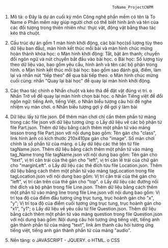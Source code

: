                                                     ToName_ProjectCNPM
1. Mô tả:
	o Đây là dự án cuối kỳ môn Công nghệ phần mềm có tên là To Name
	o Phần mềm này giúp người chơi có thể biết hình ảnh và tên của các đối tượng trong thiên nhiên như: thực vật, động vật bằng thao tác kéo thả chuột.
2. Cấu trúc dự án gồm 1 màn hình khởi động, các bài học(số lượng tùy theo dữ liệu ban đầu), màn hình kết thúc mỗi bài và màn hình chúc mừng hoàn thành khóa học:
	o Màn hình khởi động: Tắt, bật âm thanh; chuyển đổi ngôn ngữ và nút chuyển bắt đầu vào bài học.
	o Bài học: Số lượng tùy theo dữ liệu vào, bao gồm yêu cầu, hình ảnh và tên các bộ phận trong hình.
	o Màn hình kết thúc mỗi bài học: bao gồm sao đánh giá, điểm, làm lại và nhấn nút “tiếp theo” để qua bài tiếp theo.
	o Màn hình chúc mừng cuối cùng: nhấn "Quay lại bài học" để quay lại màn hình khởi động.
3. Các thao tác chính
	o Nhấn chuột và kéo thả để đặt vật đúng vị trí.
	o Nhấn Trở về để quay lại màn hình chọn bài học.
	o Nhấn Tiếng việt để đổi ngôn ngữ: tiếng Anh, tiếng Việt.
	o Nhấn biểu tượng câu hỏi để nghe nhiệm vụ màn chơi.
	o Nhấn biểu tượng gợi ý để gợi ý làm bài
4. Dữ liệu: lấy từ file json. Để thêm màn chơi chỉ cần thêm phần tử mảng trong các file json với dữ liệu tương ứng:
	o Lấy dữ liệu về các bộ phận từ file Part.json. Thêm dữ liệu bằng cách thêm một phần tử vào mảng lesson trong file Part.json với nội dung bao gồm: Tên gán cho "class", link hình ảnh có kích thước 210x410px gán cho "image". Số màn chơi chính là số phần tử của mảng.
	o Lấy dữ liệu các thẻ tên từ file tagName.json. Thêm dữ liệu bằng cách thêm một phần tử vào mảng tag_Name trong file tagName.json với nội dung bao gồm: Tên gán cho "text", vị trí căn trái của thẻ gán cho "left", vị trí căn lề trái của chữ gán cho "marginLeft".
	o Lấy dữ liệu các thẻ đích từu file Location.json. Thêm dữ liệu bằng cách thêm một phần tử vào mảng tagLocation trong file tagLocation.json với nội dung bao gồm: Vị trí căn trái của thẻ gán cho "left", vị trí căn trên của thẻ gán cho "top".
	o Lấy dữ liệu các đường nối thẻ đích và bộ phận trong file Line.json. Thêm dữ liệu bằng cách thêm một phần tử vào mảng line trong file Line.json với nội dung bao gồm: Vị trí tọa độ của điểm đầu tương ứng trục tung, trục hoành gán cho "x", "y"; Vị trí tọa độ của điểm cuối tương ứng trục tung, trục hoành gán cho "x1", "y1";
	o Lấy dữ liệu về yêu cầu từ file Question.json. Thêm dữ liệu bằng cách thêm một phần tử vào mảng question trong file Question.json với nội dung bao gồm: Nội dung câu hỏi tương ứng tiếng việt, tiếng anh gán thành phần tử của mảng "text", link âm thanh câu hỏi tương ứng tiếng việt, tiếng anh gán thành phần tử của mảng "audio".

5. Nền tảng:
	o JAVASCRIPT - JQUERY.
	o HTML.
	o CSS
